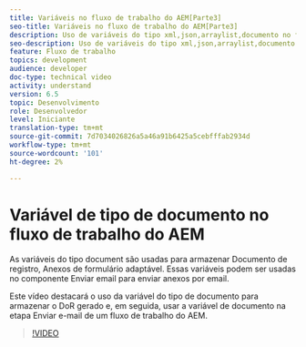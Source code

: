 ```yaml
---
title: Variáveis no fluxo de trabalho do AEM[Parte3]
seo-title: Variáveis no fluxo de trabalho do AEM[Parte3]
description: Uso de variáveis do tipo xml,json,arraylist,documento no fluxo de trabalho do aem
seo-description: Uso de variáveis do tipo xml,json,arraylist,documento no fluxo de trabalho do aem
feature: Fluxo de trabalho
topics: development
audience: developer
doc-type: technical video
activity: understand
version: 6.5
topic: Desenvolvimento
role: Desenvolvedor
level: Iniciante
translation-type: tm+mt
source-git-commit: 7d7034026826a5a46a91b6425a5cebfffab2934d
workflow-type: tm+mt
source-wordcount: '101'
ht-degree: 2%

---
```


# Variável de tipo de documento no fluxo de trabalho do AEM


As variáveis do tipo document são usadas para armazenar Documento de registro, Anexos de formulário adaptável. Essas variáveis podem ser usadas no componente Enviar email para enviar anexos por email.

Este vídeo destacará o uso da variável do tipo de documento para armazenar o DoR gerado e, em seguida, usar a variável de documento na etapa Enviar e-mail de um fluxo de trabalho do AEM.

>[!VIDEO](https://video.tv.adobe.com/v/26452)
